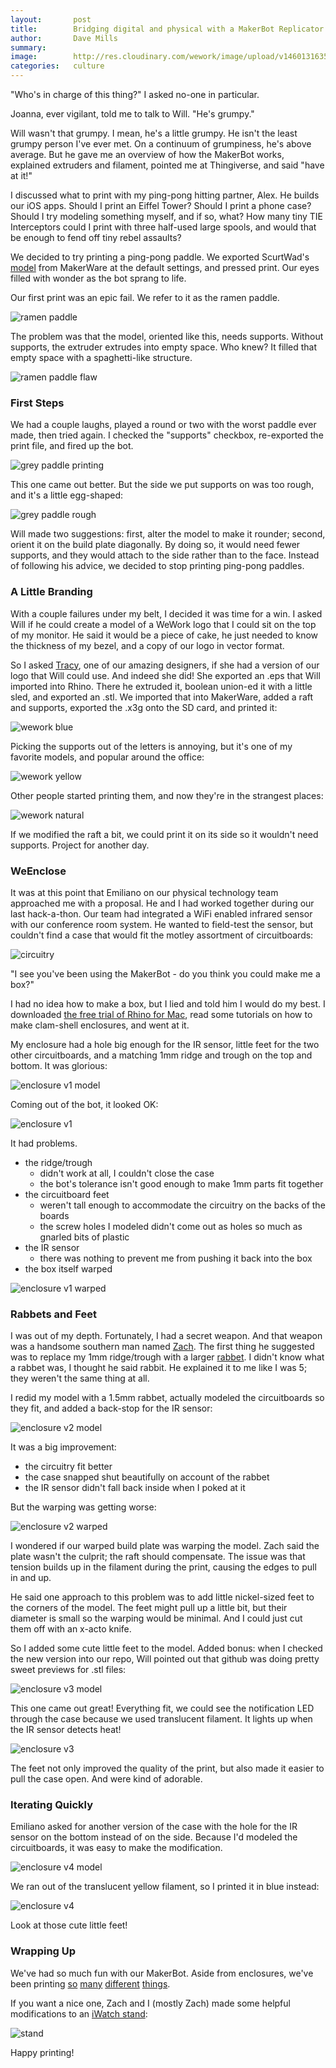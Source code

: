 ```yaml
---
layout:       post
title:        Bridging digital and physical with a MakerBot Replicator 2
author:       Dave Mills
summary:
image:        http://res.cloudinary.com/wework/image/upload/v1460131635/pirate_kitteh.jpg
categories:   culture
---
```


"Who's in charge of this thing?" I asked no-one in particular.

Joanna, ever vigilant, told me to talk to Will. "He's grumpy."

Will wasn't that grumpy. I mean, he's a little grumpy. He isn't the least grumpy person I've ever met. On a continuum of grumpiness, he's above average. But he gave me an overview of how the MakerBot works, explained extruders and filament, pointed me at Thingiverse, and said "have at it!"

I discussed what to print with my ping-pong hitting partner, Alex. He builds our iOS apps. Should I print an Eiffel Tower? Should I print a phone case? Should I try modeling something myself, and if so, what? How many tiny TIE Interceptors could I print with three half-used large spools, and would that be enough to fend off tiny rebel assaults?

We decided to try printing a ping-pong paddle. We exported ScurtWad's [model](http://www.thingiverse.com/thing:175326) from MakerWare at the default settings, and pressed print. Our eyes filled with wonder as the bot sprang to life.

Our first print was an epic fail. We refer to it as the ramen paddle.

![ramen paddle](/images/makerbot/ramen_paddle.jpg)

The problem was that the model, oriented like this, needs supports. Without supports, the extruder extrudes into empty space. Who knew? It filled that empty space with a spaghetti-like structure.

![ramen paddle flaw](/images/makerbot/failed_paddle.png)

### First Steps

We had a couple laughs, played a round or two with the worst paddle ever made, then tried again. I checked the "supports" checkbox, re-exported the print file, and fired up the bot.

![grey paddle printing](/images/makerbot/grey_paddle_printing.jpg)

This one came out better. But the side we put supports on was too rough, and it's a little egg-shaped:

![grey paddle rough](/images/makerbot/grey_paddle_rough.jpg)

Will made two suggestions: first, alter the model to make it rounder; second, orient it on the build plate diagonally. By doing so, it would need fewer supports, and they would attach to the side rather than to the face. Instead of following his advice, we decided to stop printing ping-pong paddles.

### A Little Branding 

With a couple failures under my belt, I decided it was time for a win. I asked Will if he could create a model of a WeWork logo that I could sit on the top of my monitor. He said it would be a piece of cake, he just needed to know the thickness of my bezel, and a copy of our logo in vector format.

So I asked [Tracy](http://www.tracyloi.com), one of our amazing designers, if she had a version of our logo that Will could use. And indeed she did! She exported an .eps that Will imported into Rhino. There he extruded it, boolean union-ed it with a little sled, and exported an .stl. We imported that into MakerWare, added a raft and supports, exported the .x3g onto the SD card, and printed it:

![wework blue](/images/makerbot/wework_blue.jpg)

Picking the supports out of the letters is annoying, but it's one of my favorite models, and popular around the office:

![wework yellow](/images/makerbot/wework_yellow.jpg)

Other people started printing them, and now they're in the strangest places:

![wework natural](/images/makerbot/wework_natural.jpg)

If we modified the raft a bit, we could print it on its side so it wouldn't need supports. Project for another day.

### WeEnclose 

It was at this point that Emiliano on our physical technology team approached me with a proposal. He and I had worked together during our last hack-a-thon. Our team had integrated a WiFi enabled infrared sensor with our conference room system. He wanted to field-test the sensor, but couldn't find a case that would fit the motley assortment of circuitboards:

![circuitry](/images/makerbot/circuitry.jpg)

"I see you've been using the MakerBot - do you think you could make me a box?"

I had no idea how to make a box, but I lied and told him I would do my best. I downloaded [the free trial of Rhino for Mac](http://www.rhino3d.com/download/rhino-for-mac/5/evaluation), read some tutorials on how to make clam-shell enclosures, and went at it.

My enclosure had a hole big enough for the IR sensor, little feet for the two other circuitboards, and a matching 1mm ridge and trough on the top and bottom. It was glorious:

![enclosure v1 model](/images/makerbot/enclosure_v1_model.png)

Coming out of the bot, it looked OK:

![enclosure v1](/images/makerbot/enclosure_v1.jpg)

It had problems. 

 * the ridge/trough 
     * didn't work at all, I couldn't close the case
     * the bot's tolerance isn't good enough to make 1mm parts fit together 
 * the circuitboard feet
     * weren't tall enough to accommodate the circuitry on the backs of the boards
     * the screw holes I modeled didn't come out as holes so much as gnarled bits of plastic  
 * the IR sensor
     * there was nothing to prevent me from pushing it back into the box
 * the box itself warped

![enclosure v1 warped](/images/makerbot/enclosure_v1_warped.jpg)

### Rabbets and Feet

I was out of my depth. Fortunately, I had a secret weapon. And that weapon was a handsome southern man named [Zach](http://designalyze.com/course/3d-printing-makerbot). The first thing he suggested was to replace my 1mm ridge/trough with a larger [rabbet](https://en.wikipedia.org/wiki/Rabbet). I didn't know what a rabbet was, I thought he said rabbit. He explained it to me like I was 5; they weren't the same thing at all.

I redid my model with a 1.5mm rabbet, actually modeled the circuitboards so they fit, and added a back-stop for the IR sensor:

![enclosure v2 model](/images/makerbot/enclosure_v2_model.png)

It was a big improvement:

 * the circuitry fit better
 * the case snapped shut beautifully on account of the rabbet
 * the IR sensor didn't fall back inside when I poked at it
 
But the warping was getting worse:

![enclosure v2 warped](/images/makerbot/enclosure_v2_warped.jpg)

I wondered if our warped build plate was warping the model. Zach said the plate wasn't the culprit; the raft should compensate. The issue was that tension builds up in the filament during the print, causing the edges to pull in and up.

He said one approach to this problem was to add little nickel-sized feet to the corners of the model. The feet might pull up a little bit, but their diameter is small so the warping would be minimal. And I could just cut them off with an x-acto knife.

So I added some cute little feet to the model. Added bonus: when I checked the new version into our repo, Will pointed out that github was doing pretty sweet previews for .stl files:

![enclosure v3 model](/images/makerbot/enclosure_v3_model.png)

This one came out great! Everything fit, we could see the notification LED through the case because we used translucent filament. It lights up when the IR sensor detects heat!

![enclosure v3](/images/makerbot/enclosure_v3.jpg)

The feet not only improved the quality of the print, but also made it easier to pull the case open. And were kind of adorable.

### Iterating Quickly

Emiliano asked for another version of the case with the hole for the IR sensor on the bottom instead of on the side. Because I'd modeled the circuitboards, it was easy to make the modification.

![enclosure v4 model](/images/makerbot/enclosure_v4_model.png)

We ran out of the translucent yellow filament, so I printed it in blue instead:

![enclosure v4](/images/makerbot/enclosure_v4.jpg)

Look at those cute little feet! 

### Wrapping Up

We've had so much fun with our MakerBot. Aside from enclosures, we've been printing [so](http://www.thingiverse.com/make:168416) [many](http://www.thingiverse.com/make:168410) [different](http://www.thingiverse.com/make:168259) [things](http://www.thingiverse.com/make:167416). 

If you want a nice one, Zach and I (mostly Zach) made some helpful modifications to an [iWatch stand](http://www.thingiverse.com/thing:1108247):

![stand](https://thingiverse-production-new.s3.amazonaws.com/renders/53/8d/04/b3/a6/IMG_20151103_102724_preview_featured.jpg)

Happy printing! 
